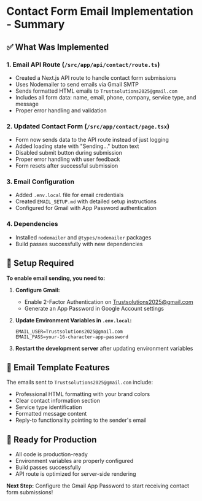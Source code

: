 # Contact Form Email Implementation - Summary

## ✅ What Was Implemented

### 1. Email API Route (`/src/app/api/contact/route.ts`)

- Created a Next.js API route to handle contact form submissions
- Uses Nodemailer to send emails via Gmail SMTP
- Sends formatted HTML emails to `Trustsolutions2025@gmail.com`
- Includes all form data: name, email, phone, company, service type, and message
- Proper error handling and validation

### 2. Updated Contact Form (`/src/app/contact/page.tsx`)

- Form now sends data to the API route instead of just logging
- Added loading state with "Sending..." button text
- Disabled submit button during submission
- Proper error handling with user feedback
- Form resets after successful submission

### 3. Email Configuration

- Added `.env.local` file for email credentials
- Created `EMAIL_SETUP.md` with detailed setup instructions
- Configured for Gmail with App Password authentication

### 4. Dependencies

- Installed `nodemailer` and `@types/nodemailer` packages
- Build passes successfully with new dependencies

## 🔧 Setup Required

**To enable email sending, you need to:**

1. **Configure Gmail:**
   - Enable 2-Factor Authentication on Trustsolutions2025@gmail.com
   - Generate an App Password in Google Account settings
2. **Update Environment Variables in `.env.local`:**

   ```
   EMAIL_USER=Trustsolutions2025@gmail.com
   EMAIL_PASS=your-16-character-app-password
   ```

3. **Restart the development server** after updating environment variables

## 📧 Email Template Features

The emails sent to `Trustsolutions2025@gmail.com` include:

- Professional HTML formatting with your brand colors
- Clear contact information section
- Service type identification
- Formatted message content
- Reply-to functionality pointing to the sender's email

## 🚀 Ready for Production

- All code is production-ready
- Environment variables are properly configured
- Build passes successfully
- API route is optimized for server-side rendering

**Next Step:** Configure the Gmail App Password to start receiving contact form submissions!
